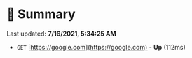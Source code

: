 # 📖 Summary
Last updated: **7/16/2021, 5:34:25 AM**

- `GET` [https://google.com](https://google.com) - **Up** (112ms)
